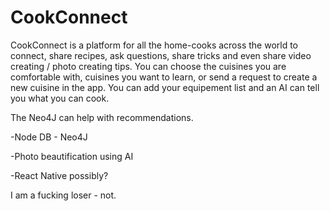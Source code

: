 # CookConnect

CookConnect is a platform for all the home-cooks across the world to connect, share recipes, ask questions, share tricks and even share video creating / photo creating tips. You can choose the cuisines you are comfortable with, cuisines you want to learn, or send a request to create a new cuisine in the app. You can add your equipement list and an AI can tell you what you can cook.

The Neo4J can help with recommendations.

-Node DB - Neo4J

-Photo beautification using AI

-React Native possibly?

I am a fucking loser - not.
